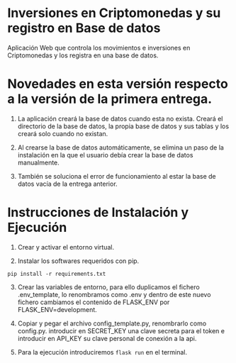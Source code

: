 # Inversiones en Criptomonedas y su registro en Base de datos

Aplicación Web que controla los movimientos e inversiones en Criptomonedas y los registra en una base de datos.

# Novedades en esta versión respecto a la versión de la primera entrega.

1. La aplicación creará la base de datos cuando esta no exista. Creará el directorio de la base de datos, la propia base de datos y sus tablas y los creará solo cuando no existan.

2. Al crearse la base de datos automáticamente, se elimina un paso de la instalación en la que el usuario debía crear la base de datos manualmente.

3. También se soluciona el error de funcionamiento al estar la base de datos vacía de la entrega anterior. 

# Instrucciones de Instalación y Ejecución
1. Crear y activar el entorno virtual.

2. Instalar los softwares requeridos con pip.
```
pip install -r requirements.txt
```
3. Crear las variables de entorno, para ello duplicamos el fichero .env_template, lo renombramos como .env y dentro de este nuevo fichero cambiamos el contenido de FLASK_ENV por FLASK_ENV=development.

4. Copiar y pegar el archivo config_template.py, renombrarlo como config.py. introducir en SECRET_KEY una clave secreta para el token e introducir en API_KEY su clave personal de conexión a la api.

5.  Para la ejecución introduciremos `flask run` en el terminal.